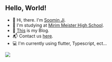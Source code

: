 <h2 align="left">Hello, World!</h2>

  - 🤗 Hi, there. I'm [Soomin Ji](https://instagram.com/izowuiw).
  - 🏫 I'm studying at [Mirim Meister High School](https://www.e-mirim.hs.kr/main.do).
  - 📑 [This](https://velog.io/@cuzurmyhabit/posts) is my Blog.
  - 📬 Contact us [here](mailto:s2472@e-mirim.hs.kr).
  - 💻 I'm currently using flutter, Typescript, ect...

<a href="https://github.com/devxb/gitanimals">
  <img src="https://render.gitanimals.org/farms/{cuzurmyhabit}"/>
</a>
